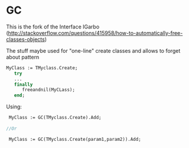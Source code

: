 # GC

This is the fork of the Interface IGarbo (http://stackoverflow.com/questions/415958/how-to-automatically-free-classes-objects)

The stuff maybe used for "one-line" create classes and allows to forget about pattern 

```pascal
MyClass := TMyclass.Create;
   try
   ...
   finally
      freeandnil(MyCLass);
   end;
```

Using:
```pascal
 MyClass := GC(TMyclass.Create).Add;
 
//Or

 MyClass := GC(TMyclass.Create(param1,param2)).Add;
 ```
 
 
 
 

